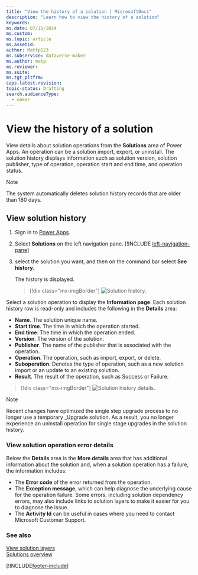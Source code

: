 ```yaml
---
title: "View the history of a solution | MicrosoftDocs"
description: "Learn how to view the history of a solution"
keywords: 
ms.date: 07/16/2024
ms.custom: 
ms.topic: article
ms.assetid: 
author: Mattp123
ms.subservice: dataverse-maker
ms.author: matp
ms.reviewer: 
ms.suite: 
ms.tgt_pltfrm: 
caps.latest.revision: 
topic-status: Drafting
search.audienceType: 
  - maker
---
```


# View the history of a solution

View details about solution operations from the **Solutions** area of Power Apps. An operation can be a solution import, export, or uninstall. The solution history displays information such as solution version, solution publisher, type of operation, operation start and end time, and operation status.

> [!NOTE]
> The system automatically deletes solution history records that are older than 180 days.
> 

## View solution history

1. Sign in to [Power Apps](https://make.powerapps.com/?utm_source=padocs&utm_medium=linkinadoc&utm_campaign=referralsfromdoc).
1. Select **Solutions** on the left navigation pane. [!INCLUDE [left-navigation-pane](../../includes/left-navigation-pane.md)]
1. select the solution you want, and then on the command bar select **See history**. 

    The history is displayed. 

    > [!div class="mx-imgBorder"] 
    > ![Solution history.](media/solution-history.png "Solution history")

Select a solution operation to display the **Information page**. Each solution history row is read-only and includes the following in the **Details** area:

-	**Name**. The solution unique name.
-	**Start time**. The time in which the operation started.
-	**End time**: The time in which the operation ended.
-	**Version**. The version of the solution.
-	**Publisher**. The name of the publisher that is associated with the operation. 
-	**Operation**. The operation, such as import, export, or delete. 
-	**Suboperation**: Denotes the type of operation, such as a new solution import or an update to an existing solution.
-	**Result**. The result of the operation, such as Success or Failure.

 > [!div class="mx-imgBorder"] 
 > ![Solution history details.](media/solution-history-details.png "Solution history details")

> [!NOTE]
> Recent changes have optimized the single step upgrade process to no longer use a temporary _Upgrade solution. As a result, you no longer experience an uninstall operation for single stage upgrades in the solution history.
> 
### View solution operation error details

Below the **Details** area is the **More details** area that has additional information about the solution and, when a solution operation has a failure, the information includes:

- The **Error code** of the error returned from the operation. 
- The **Exception message**, which can help diagnose the underlying cause for the operation failure. Some errors, including solution dependency errors, may also include links to solution layers to make it easier for you to diagnose the issue. 
- The **Activity Id** can be useful in cases where you need to contact Microsoft Customer Support.

### See also

[View solution layers](solution-layers.md)  <br />
[Solutions overview](solutions-overview.md) 




[!INCLUDE[footer-include](../../includes/footer-banner.md)]
